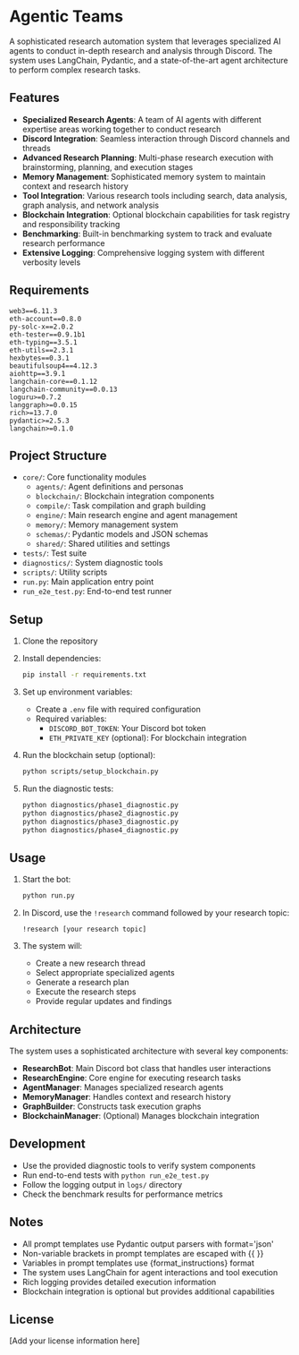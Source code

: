 # Agentic Teams

A sophisticated research automation system that leverages specialized AI agents to conduct in-depth research and analysis through Discord. The system uses LangChain, Pydantic, and a state-of-the-art agent architecture to perform complex research tasks.

## Features

- **Specialized Research Agents**: A team of AI agents with different expertise areas working together to conduct research
- **Discord Integration**: Seamless interaction through Discord channels and threads
- **Advanced Research Planning**: Multi-phase research execution with brainstorming, planning, and execution stages
- **Memory Management**: Sophisticated memory system to maintain context and research history
- **Tool Integration**: Various research tools including search, data analysis, graph analysis, and network analysis
- **Blockchain Integration**: Optional blockchain capabilities for task registry and responsibility tracking
- **Benchmarking**: Built-in benchmarking system to track and evaluate research performance
- **Extensive Logging**: Comprehensive logging system with different verbosity levels

## Requirements

```
web3==6.11.3
eth-account==0.8.0
py-solc-x==2.0.2
eth-tester==0.9.1b1
eth-typing==3.5.1
eth-utils==2.3.1
hexbytes==0.3.1
beautifulsoup4==4.12.3
aiohttp==3.9.1
langchain-core==0.1.12
langchain-community==0.0.13
loguru>=0.7.2
langgraph>=0.0.15
rich>=13.7.0
pydantic>=2.5.3
langchain>=0.1.0
```

## Project Structure

- `core/`: Core functionality modules
  - `agents/`: Agent definitions and personas
  - `blockchain/`: Blockchain integration components
  - `compile/`: Task compilation and graph building
  - `engine/`: Main research engine and agent management
  - `memory/`: Memory management system
  - `schemas/`: Pydantic models and JSON schemas
  - `shared/`: Shared utilities and settings
- `tests/`: Test suite
- `diagnostics/`: System diagnostic tools
- `scripts/`: Utility scripts
- `run.py`: Main application entry point
- `run_e2e_test.py`: End-to-end test runner

## Setup

1. Clone the repository
2. Install dependencies:
   ```bash
   pip install -r requirements.txt
   ```
3. Set up environment variables:
   - Create a `.env` file with required configuration
   - Required variables:
     - `DISCORD_BOT_TOKEN`: Your Discord bot token
     - `ETH_PRIVATE_KEY` (optional): For blockchain integration

4. Run the blockchain setup (optional):
   ```bash
   python scripts/setup_blockchain.py
   ```

5. Run the diagnostic tests:
   ```bash
   python diagnostics/phase1_diagnostic.py
   python diagnostics/phase2_diagnostic.py
   python diagnostics/phase3_diagnostic.py
   python diagnostics/phase4_diagnostic.py
   ```

## Usage

1. Start the bot:
   ```bash
   python run.py
   ```

2. In Discord, use the `!research` command followed by your research topic:
   ```
   !research [your research topic]
   ```

3. The system will:
   - Create a new research thread
   - Select appropriate specialized agents
   - Generate a research plan
   - Execute the research steps
   - Provide regular updates and findings

## Architecture

The system uses a sophisticated architecture with several key components:

- **ResearchBot**: Main Discord bot class that handles user interactions
- **ResearchEngine**: Core engine for executing research tasks
- **AgentManager**: Manages specialized research agents
- **MemoryManager**: Handles context and research history
- **GraphBuilder**: Constructs task execution graphs
- **BlockchainManager**: (Optional) Manages blockchain integration

## Development

- Use the provided diagnostic tools to verify system components
- Run end-to-end tests with `python run_e2e_test.py`
- Follow the logging output in `logs/` directory
- Check the benchmark results for performance metrics

## Notes

- All prompt templates use Pydantic output parsers with format='json'
- Non-variable brackets in prompt templates are escaped with {{ }}
- Variables in prompt templates use {format_instructions} format
- The system uses LangChain for agent interactions and tool execution
- Rich logging provides detailed execution information
- Blockchain integration is optional but provides additional capabilities

## License

[Add your license information here]
